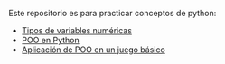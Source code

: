 Este repositorio es para practicar conceptos de python:
- [Tipos de variables numéricas](numbers.py)
- [POO en Python](POO.py)
- [Aplicación de POO en un juego básico](Games\guess_number.py)
